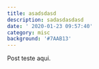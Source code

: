 ```yaml
---
title: asadsdasd
description: sadasdasdasd
date: ' 2020-01-23 09:57:40'
category: misc
background: '#7AAB13'
---
```

Post teste aqui.
